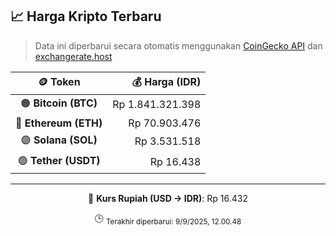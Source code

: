 

<!-- HARGA_KRIPTO -->
## 📈 Harga Kripto Terbaru

> Data ini diperbarui secara otomatis menggunakan [CoinGecko API](https://www.coingecko.com/) dan [exchangerate.host](https://exchangerate.host/)

<div align="center">

| 🪙 Token | 💰 Harga (IDR) |
|:------:|---------------:|
| 🟠 **Bitcoin (BTC)**   | Rp 1.841.321.398 |
| 🔵 **Ethereum (ETH)**  | Rp 70.903.476 |
| 🟣 **Solana (SOL)**    | Rp 3.531.518 |
| 🟢 **Tether (USDT)**   | Rp 16.438 |

---

💱 **Kurs Rupiah (USD → IDR)**: Rp 16.432

🕒 <sub>Terakhir diperbarui: 9/9/2025, 12.00.48</sub>

</div>
<!-- /HARGA_KRIPTO -->